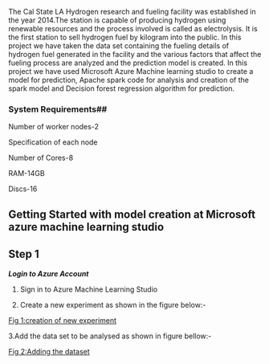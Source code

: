 The Cal State LA Hydrogen research and fueling facility was established in the year 2014.The station is capable of producing hydrogen using renewable resources and the process involved is called as electrolysis. It is the first station to sell hydrogen fuel by kilogram into the public. In this project we have taken the data set containing the fueling details of hydrogen fuel generated in the facility and the various factors that affect the fueling process are analyzed and the prediction model is created. In this project we have used Microsoft Azure Machine learning studio to create a model for prediction, Apache spark code for analysis and creation of the spark model and Decision forest regression algorithm for prediction.

### **System Requirements**##
Number of worker nodes-2

Specification of each node

Number of Cores-8

RAM-14GB

Discs-16


## **Getting Started with model creation at Microsoft azure machine learning studio**

## Step 1
**_Login to Azure Account_**

1. Sign in to Azure Machine Learning Studio

2. Create a new experiment as shown in the figure below:- 

 [Fig 1:creation of new experiment](https://github.com/manvichandra/hydrogen-gas-power-plant/blob/master/Images/Experiment.JPG)
 
3.Add the data set to be analysed as shown in figure bellow:-

 [Fig 2:Adding the dataset](https://github.com/manvichandra/hydrogen-gas-power-plant/blob/master/Images/dataset.JPG)